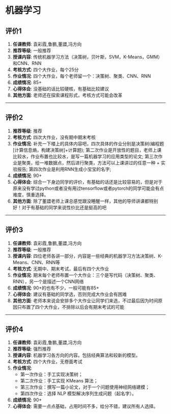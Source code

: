 # 机器学习

## 评价1

1. **任课教师**: 袁彩霞,鲁鹏,董譞,冯方向
2. **推荐等级**: 一般推荐
3. **授课内容**: 传统机器学习方法（决策树，贝叶斯，SVM，K-Means，GMM）和CNN、RNN
4. **考核方式**: 四个大作业，每个25分
5. **作业情况**: 四个大作业，每个老师留一个：决策树、聚类、CNN、RNN
6. **成绩情况**: 85+
7. **心得体会**: 没基础的话比较硬核，有基础比较建议
8. **其他方面**: 老师还在探索课程形式，考核方式可能会改革

---

## 评价2

1. **推荐等级**: 推荐
2. **考核方式**: 四次大作业，没有期中期末考核
3. **作业情况**: 补充一下楼上的具体内容吧，四次具体的作业分别是决策树(编程题\[计算信息熵，构建决策树\]+计算题); 第二次作业是开放性的题目，老师上课比较水，作业布置也比较水，是写一篇机器学习的应用类型的论文; 第三次作业是聚类，给一堆数据点，然后进行聚类，方法可以上课讲过的任意一种 + 实验报告; 第四次作业是利用RNN生成小宝宝的名字;
4. **成绩情况**: 90+
5. **心得体会**: 综合一下身边同学的评价，有基础的话还是比较容易的，但是对于原来没有学过python或者没有用过tensorflow或者pytorch的同学可能会有点难度，慎重选择。
6. **其他方面**: 除了董譞老师上课总感觉跟没睡醒一样，其他的导师讲课都特别好！对于有基础的同学来说性价比还是挺高的吧

---

## 评价3

1. **任课教师**: 袁彩霞,鲁鹏,董譞,冯方向
2. **推荐等级**: 一般推荐
3. **授课内容**: 四位老师各讲一部分，内容是一些经典的机器学习方法决策树、K-Means、CNN、RNN等
4. **考核方式**: 无期中、期末考试，最后有四个大作业
5. **作业情况**: 期末每个老师布置一个大作业：三个是写代码（决策树、聚类、RNN），另一个是描述一个CNN网络
6. **成绩情况**: 90+的也有不少，一般可能有85+
7. **心得体会**: 建议有基础的同学选，否则完成大作业会有困难
8. **其他方面**: 老师本来说会安排多个大作业让同学们来选，不过最后因为时间原因只布置了四个大作业，不排除以后会有期末考试的可能

---

## 评价4

1. **任课教师**: 袁彩霞,鲁鹏,董譞,冯方向
2. **推荐等级**: 强烈推荐
3. **授课内容**: 机器学习各方向的内容。包括经典算法和较新的模型。
4. **考核方式**: 四个大作业，无卷面考试
5. **作业情况**: 
    * 第一次作业：手工实现决策树；
    * 第二次作业：手工实现 KMeans 算法；
    * 第三次作业：撰写一篇小论文，对于一个问题使用神经网络建模；
    * 第四次作业：选择 NLP 模型解决序列生成问题（起名字）。
6. **成绩情况**: 90+
7. **心得体会**: 需要一点点基础，占用时间不多，给分不错，建议所有人选择。
